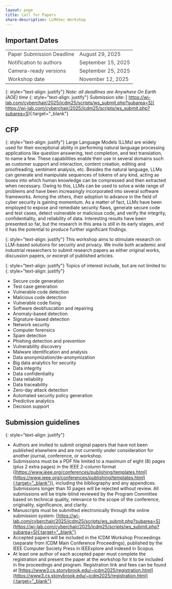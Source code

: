 ```yaml
---
layout: page
title: Call for Papers
share-description: LLM4Sec Workshop
---
```


## Important Dates

<table>
  <tbody>
    <tr style="background-color:#FFFFFF; color:#404040">
      <td>Paper Submission Deadline</td>
      <td>August 29, 2025</td>
    </tr>
    <tr style="background-color:#FFFFFF; color:#404040">
      <td>Notification to authors</td>
      <td>September 15, 2025</td>
    </tr>
    <tr style="background-color:#FFFFFF; color:#404040">
      <td>Camera-ready versions</td>
      <td>September 25, 2025</td>
    </tr>
    <tr style="background-color:#FFFFFF; color:#404040">
      <td>Workshop date</td>
      <td>November 12, 2025</td>
    </tr>
  </tbody>
</table>

{: style="text-align: justify"}
*Note*: _all deadlines are Anywhere On Earth (AOE) time_
{: style="text-align: justify"}
Submission site: [ https://wi-lab.com/cyberchair/2025/icdm25/scripts/ws_submit.php?subarea=S]( https://wi-lab.com/cyberchair/2025/icdm25/scripts/ws_submit.php?subarea=S){:target="_blank"}


## CFP
{: style="text-align: justify"}
Large Language Models (LLMs) are widely used for their exceptional ability in performing natural language processing applications like question answering, text completion, and text translation, to name a few. These capabilities enable their use in several domains such as customer support and interaction, content creation, editing and proofreading, sentiment analysis, etc. Besides the natural language, LLMs can generate and manipulate sequences of tokens of any kind, acting as boxes into which human knowledge can be compressed and then extracted when necessary. Owing to this, LLMs can be used to solve a wide range of problems and have been increasingly incorporated into several software frameworks. Among the others, their adoption to advance in the field of cyber security is gaining momentum. As a matter of fact, LLMs have been employed to expose and remediate security flaws, generate secure code and test cases, detect vulnerable or malicious code, and verify the integrity, confidentiality, and reliability of data. Interesting results have been presented so far, but the research in this area is still in its early stages, and it has the potential to produce further significant findings.

{: style="text-align: justify"}
This workshop aims to stimulate research on LLM-based solutions for security and privacy. We invite both academic and industrial researchers to submit research papers as either original works, discussion papers, or excerpt of published articles.

{: style="text-align: justify"}
Topics of interest include, but are not limited to:
{: style="text-align: justify"}
- Secure code generation
- Test case generation
- Vulnerable code detection
- Malicious code detection
- Vulnerable code fixing
- Software deobfuscation and repairing
- Anomaly-based detection
- Signature-based detection
- Network security
- Computer forensics
- Spam detection
- Phishing detection and prevention
- Vulnerability discovery
- Malware identification and analysis
- Data anonymization/de-anonymization
- Big data analytics for security
- Data integrity
- Data confidentiality
- Data reliability
- Data traceability
- Zero-day attack detection
- Automated security policy generation
- Predictive analytics
- Decision support


## Submission guidelines
{: style="text-align: justify"}
- Authors are invited to submit original papers that have not been published elsewhere and are not currently under consideration for another journal, conference, or workshop.
- Submissions must be a PDF file limited to a maximum of eight (8) pages (plus 2 extra pages) in the IEEE 2-column format ([https://www.ieee.org/conferences/publishing/templates.html](https://www.ieee.org/conferences/publishing/templates.html){:target="_blank"}), including the bibliography and any appendices. Submissions longer than 10 pages will be rejected without review. All submissions will be triple-blind reviewed by the Program Committee based on technical quality, relevance to the scope of the conference, originality, significance, and clarity.
- Manuscripts must be submitted electronically through the online submission system: [https://wi-lab.com/cyberchair/2025/icdm25/scripts/ws_submit.php?subarea=S](https://wi-lab.com/cyberchair/2025/icdm25/scripts/ws_submit.php?subarea=S){:target="_blank"}
- Accepted papers will be included in the ICDM Workshop Proceedings (separate from ICDM Main Conference Proceedings), published by the IEEE Computer Society Press in IEEExplore and indexed in Scopus.
- At least one author of each accepted paper must complete the registration and present the paper at the workshop for it to be included in the proceedings and program. Registration link and fees can be found at [https://www3.cs.stonybrook.edu/~icdm2025/registration.html](https://www3.cs.stonybrook.edu/~icdm2025/registration.html){:target="_blank"}
